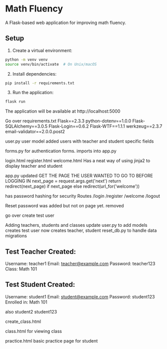 # Math Fluency

A Flask-based web application for improving math fluency.

## Setup

1. Create a virtual environment:
```bash
python -m venv venv
source venv/bin/activate  # On Unix/macOS
```

2. Install dependencies:
```bash
pip install -r requirements.txt
```

3. Run the application:
```bash
flask run
```

The application will be available at http://localhost:5000

Go over requirements.txt
        Flask==2.3.3
        python-dotenv==1.0.0
        Flask-SQLAlchemy==3.0.5
        Flask-Login==0.6.2
        Flask-WTF==1.1.1
        werkzeug==2.3.7
        email-validator==2.0.0.post2

user.py user model added
    users with teacher and student specific fields

forms.py for authentication forms.
    imports into app.py

login.html
register.html
welcome.html
    Has a neat way of using jinja2 to display teacher and student

app.py updated
            GET THE PAGE THE USER WANTED TO GO TO BEFORE LOGGING IN
            next_page = request.args.get('next')
            return redirect(next_page) if next_page else redirect(url_for('welcome'))
   

has password hashing for security
Routes
    /login
    /register
    /welcome
    /logout

Reset password was added but not on page yet.
    removed

go over create test user

Adding teachers, students and classes
update user.py to add models
creates test user now creates teacher, student
reset_db.py to handle data migrations

Test Teacher Created:
------------------------
Username: teacher1
Email: teacher@example.com
Password: teacher123
Class: Math 101

Test Student Created:
------------------------
Username: student1
Email: student@example.com
Password: student123
Enrolled in: Math 101

also
student2
student123



create_class.html

class.html
for viewing class

practice.html
basic practice page for student

